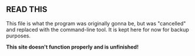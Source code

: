 ## READ THIS
This file is what the program was originally gonna be, but was "cancelled" and replaced with the command-line tool. It is kept here for now for backup purposes.

**This site doesn't function properly and is unfinished!**